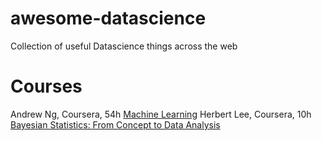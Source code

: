# awesome-datascience
Collection of useful Datascience things across the web

# Courses
Andrew Ng, Coursera, 54h [Machine Learning](https://www.coursera.org/learn/machine-learning)
Herbert Lee, Coursera, 10h [Bayesian Statistics: From Concept to Data Analysis](https://www.coursera.org/learn/bayesian-statistics)
